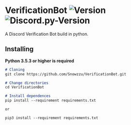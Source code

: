 # VerificationBot ![Version](https://img.shields.io/badge/python-3.5%20%7C%203.6%20%7C%203.7%20%7C%203.8-blue?style=flat-square) ![Discord.py-Version](https://img.shields.io/badge/discord.py-1.3.2-blue?style=flat-square)

A Discord Verification Bot build in python.

## Installing


**Python 3.5.3 or higher is required**

```markdown
# Cloning
git clone https://github.com/Snowzzu/VerificationBot.git

# Change directories
cd VerificationBot

# Install dependences
pip install --requirement requirements.txt

or

pip3 install --requirement requirements.txt
```

